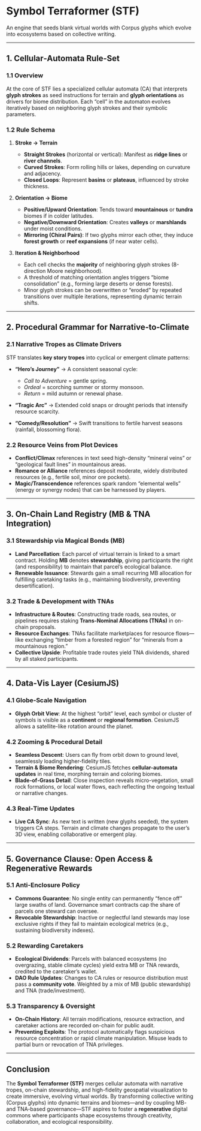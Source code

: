 # **Symbol Terraformer (STF)**

An engine that seeds blank virtual worlds with Corpus glyphs which evolve into ecosystems based on collective writing.

---

## **1. Cellular‑Automata Rule‑Set**

### **1.1 Overview**

At the core of STF lies a specialized cellular automata (CA) that interprets **glyph strokes** as seed instructions for terrain and **glyph orientations** as drivers for biome distribution. Each “cell” in the automaton evolves iteratively based on neighboring glyph strokes and their symbolic parameters.

### **1.2 Rule Schema**

1. **Stroke → Terrain**

   * **Straight Strokes** (horizontal or vertical): Manifest as **ridge lines** or **river channels**.
   * **Curved Strokes**: Form rolling hills or lakes, depending on curvature and adjacency.
   * **Closed Loops**: Represent **basins** or **plateaus**, influenced by stroke thickness.

2. **Orientation → Biome**

   * **Positive/Upward Orientation**: Tends toward **mountainous** or **tundra** biomes if in colder latitudes.
   * **Negative/Downward Orientation**: Creates **valleys** or **marshlands** under moist conditions.
   * **Mirroring (Chiral Pairs)**: If two glyphs mirror each other, they induce **forest growth** or **reef expansions** (if near water cells).

3. **Iteration & Neighborhood**

   * Each cell checks the **majority** of neighboring glyph strokes (8-direction Moore neighborhood).
   * A threshold of matching orientation angles triggers “biome consolidation” (e.g., forming large deserts or dense forests).
   * Minor glyph strokes can be overwritten or “eroded” by repeated transitions over multiple iterations, representing dynamic terrain shifts.

---

## **2. Procedural Grammar for Narrative‑to‑Climate**

### **2.1 Narrative Tropes as Climate Drivers**

STF translates **key story tropes** into cyclical or emergent climate patterns:

* **“Hero’s Journey”** → A consistent seasonal cycle:

  * *Call to Adventure* = gentle spring.
  * *Ordeal* = scorching summer or stormy monsoon.
  * *Return* = mild autumn or renewal phase.

* **“Tragic Arc”** → Extended cold snaps or drought periods that intensify resource scarcity.

* **“Comedy/Resolution”** → Swift transitions to fertile harvest seasons (rainfall, blossoming flora).

### **2.2 Resource Veins from Plot Devices**

* **Conflict/Climax** references in text seed high-density “mineral veins” or “geological fault lines” in mountainous areas.
* **Romance or Alliance** references deposit moderate, widely distributed resources (e.g., fertile soil, minor ore pockets).
* **Magic/Transcendence** references spark random “elemental wells” (energy or synergy nodes) that can be harnessed by players.

---

## **3. On‑Chain Land Registry (MB & TNA Integration)**

### **3.1 Stewardship via Magical Bonds (MB)**

* **Land Parcellation**: Each parcel of virtual terrain is linked to a smart contract. Holding **MB** denotes **stewardship**, giving participants the right (and responsibility) to maintain that parcel’s ecological balance.
* **Renewable Issuance**: Stewards gain a small recurring MB allocation for fulfilling caretaking tasks (e.g., maintaining biodiversity, preventing desertification).

### **3.2 Trade & Development with TNAs**

* **Infrastructure & Routes**: Constructing trade roads, sea routes, or pipelines requires staking **Trans‑Nominal Allocations (TNAs)** in on-chain proposals.
* **Resource Exchanges**: TNAs facilitate marketplaces for resource flows—like exchanging “timber from a forested region” for “minerals from a mountainous region.”
* **Collective Upside**: Profitable trade routes yield TNA dividends, shared by all staked participants.

---

## **4. Data‑Vis Layer (CesiumJS)**

### **4.1 Globe‑Scale Navigation**

* **Glyph Orbit View**: At the highest “orbit” level, each symbol or cluster of symbols is visible as a **continent** or **regional formation**. CesiumJS allows a satellite-like rotation around the planet.

### **4.2 Zooming & Procedural Detail**

* **Seamless Descent**: Users can fly from orbit down to ground level, seamlessly loading higher-fidelity tiles.
* **Terrain & Biome Rendering**: CesiumJS fetches **cellular-automata updates** in real time, morphing terrain and coloring biomes.
* **Blade‑of‑Grass Detail**: Close inspection reveals micro-vegetation, small rock formations, or local water flows, each reflecting the ongoing textual or narrative changes.

### **4.3 Real‑Time Updates**

* **Live CA Sync**: As new text is written (new glyphs seeded), the system triggers CA steps. Terrain and climate changes propagate to the user’s 3D view, enabling collaborative or emergent play.

---

## **5. Governance Clause: Open Access & Regenerative Rewards**

### **5.1 Anti‑Enclosure Policy**

* **Commons Guarantee**: No single entity can permanently “fence off” large swaths of land. Governance smart contracts cap the share of parcels one steward can oversee.
* **Revocable Stewardship**: Inactive or neglectful land stewards may lose exclusive rights if they fail to maintain ecological metrics (e.g., sustaining biodiversity indexes).

### **5.2 Rewarding Caretakers**

* **Ecological Dividends**: Parcels with balanced ecosystems (no overgrazing, stable climate cycles) yield extra MB or TNA rewards, credited to the caretaker’s wallet.
* **DAO Rule Updates**: Changes to CA rules or resource distribution must pass a **community vote**. Weighted by a mix of MB (public stewardship) and TNA (trade/investment).

### **5.3 Transparency & Oversight**

* **On‑Chain History**: All terrain modifications, resource extraction, and caretaker actions are recorded on-chain for public audit.
* **Preventing Exploits**: The protocol automatically flags suspicious resource concentration or rapid climate manipulation. Misuse leads to partial burn or revocation of TNA privileges.

---

## **Conclusion**

The **Symbol Terraformer (STF)** merges cellular automata with narrative tropes, on-chain stewardship, and high-fidelity geospatial visualization to create immersive, evolving virtual worlds. By transforming collective writing (Corpus glyphs) into dynamic terrains and biomes—and by coupling MB- and TNA-based governance—STF aspires to foster a **regenerative** digital commons where participants shape ecosystems through creativity, collaboration, and ecological responsibility.

